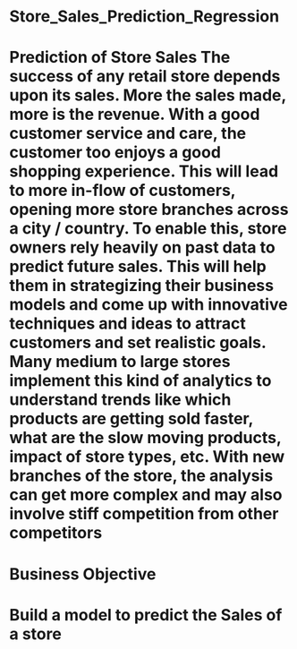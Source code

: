 # Store_Sales_Prediction_Regression
# Prediction of Store Sales The success of any retail store depends upon its sales. More the sales made, more is the revenue. With a good customer service and care, the customer too enjoys a good shopping experience. This will lead to more in-flow of customers, opening more store branches across a city / country. To enable this, store owners rely heavily on past data to predict future sales. This will help them in strategizing their business models and come up with innovative techniques and ideas to attract customers and set realistic goals. Many medium to large stores implement this kind of analytics to understand trends like which products are getting sold faster, what are the slow moving products, impact of store types, etc. With new branches of the store, the analysis can get more complex and may also involve stiff competition from other competitors

# Business Objective
# Build a model to predict the Sales of a store
